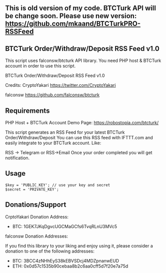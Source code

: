 ## This is old version of my code. BTCTurk API will be change soon. Please use new version: https://github.com/mkaand/BTCTurkPRO-RSSFeed

## BTCTurk Order/Withdraw/Deposit RSS Feed v1.0

This script uses falconsw/btcturk API library. You need PHP host & BTCTurk account in order to use this script.

BTCTurk Order/Withdraw/Deposit RSS Feed v1.0

Credits: 
CryptoYakari https://twitter.com/CryptoYakari

falconsw https://github.com/falconsw/btcturk

Requirements
-------------
PHP Host + BTCTurk Account
Demo Page: https://robostopia.com/btcturk/

This script generates an RSS Feed for your latest BTCTurk Order/Withdraw/Deposit
You can use this RSS feed with IFTTT.com and easily integrate to your BTCTurk account. Like:

RSS -> Telegram or RSS->Email
Once your order completed you will get notification.

Usage 
-------------

	$key = 'PUBLIC_KEY'; // use your key and secret
	$secret = 'PRIVATE_KEY';

Donations/Support
-----
CrptoYakari Donation Address: 
* BTC: 1GEK7JKqDgvcUGCMaGCfs6TvqRLnU3MVc5

falconsw Donation Addresses:

If you find this library to your liking and enjoy using it, please consider a donation to one of the following addresses:
* BTC: 3BCC4zNHhEyS38kEBVSDcj4MDZpnanwEUD
* ETH: 0x0d57c1535b90cebaa8b2c6aa0cff5d7f20e7a75d
